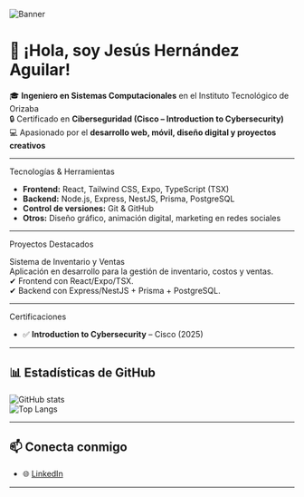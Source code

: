 ![Banner](https://github.com/Aguilar-Gillar/Aguilar-Gillar/Aguilar-Banner.png)
# 👋 ¡Hola, soy Jesús Hernández Aguilar!

🎓 **Ingeniero en Sistemas Computacionales** en el Instituto Tecnológico de Orizaba  
🔒 Certificado en **Ciberseguridad (Cisco – Introduction to Cybersecurity)**  
💻 Apasionado por el **desarrollo web, móvil, diseño digital y proyectos creativos**  

---

Tecnologías & Herramientas
- **Frontend:** React, Tailwind CSS, Expo, TypeScript (TSX)  
- **Backend:** Node.js, Express, NestJS, Prisma, PostgreSQL  
- **Control de versiones:** Git & GitHub  
- **Otros:** Diseño gráfico, animación digital, marketing en redes sociales  

---
Proyectos Destacados
 

 Sistema de Inventario y Ventas  
Aplicación en desarrollo para la gestión de inventario, costos y ventas.  
✔ Frontend con React/Expo/TSX.  
✔ Backend con Express/NestJS + Prisma + PostgreSQL.  

---

Certificaciones
- ✅ **Introduction to Cybersecurity** – Cisco (2025)  

---

## 📊 Estadísticas de GitHub
![GitHub stats](https://github-readme-stats.vercel.app/api?username=tuusuario&show_icons=true&theme=tokyonight)  
![Top Langs](https://github-readme-stats.vercel.app/api/top-langs/?username=tuusuario&layout=compact&theme=tokyonight)  

---

## 📫 Conecta conmigo
- 🌐 [LinkedIn](https://linkedin.com/in/jesus-aguilar-systemdev)  


---


